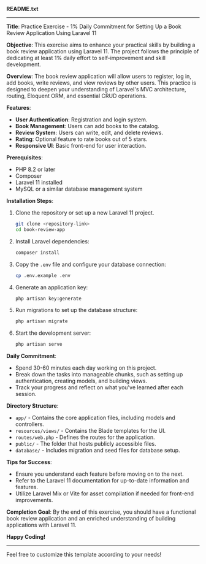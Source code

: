 **README.txt**

---

**Title**: Practice Exercise - 1% Daily Commitment for Setting Up a Book Review Application Using Laravel 11

**Objective**:
This exercise aims to enhance your practical skills by building a book review application using Laravel 11. The project follows the principle of dedicating at least 1% daily effort to self-improvement and skill development.

**Overview**:
The book review application will allow users to register, log in, add books, write reviews, and view reviews by other users. This practice is designed to deepen your understanding of Laravel's MVC architecture, routing, Eloquent ORM, and essential CRUD operations.

**Features**:
- **User Authentication**: Registration and login system.
- **Book Management**: Users can add books to the catalog.
- **Review System**: Users can write, edit, and delete reviews.
- **Rating**: Optional feature to rate books out of 5 stars.
- **Responsive UI**: Basic front-end for user interaction.

**Prerequisites**:
- PHP 8.2 or later
- Composer
- Laravel 11 installed
- MySQL or a similar database management system

**Installation Steps**:
1. Clone the repository or set up a new Laravel 11 project.
   ```bash
   git clone <repository-link>
   cd book-review-app
   ```

2. Install Laravel dependencies:
   ```bash
   composer install
   ```

3. Copy the `.env` file and configure your database connection:
   ```bash
   cp .env.example .env
   ```

4. Generate an application key:
   ```bash
   php artisan key:generate
   ```

5. Run migrations to set up the database structure:
   ```bash
   php artisan migrate
   ```

6. Start the development server:
   ```bash
   php artisan serve
   ```

**Daily Commitment**:
- Spend 30-60 minutes each day working on this project.
- Break down the tasks into manageable chunks, such as setting up authentication, creating models, and building views.
- Track your progress and reflect on what you've learned after each session.

**Directory Structure**:
- `app/` - Contains the core application files, including models and controllers.
- `resources/views/` - Contains the Blade templates for the UI.
- `routes/web.php` - Defines the routes for the application.
- `public/` - The folder that hosts publicly accessible files.
- `database/` - Includes migration and seed files for database setup.

**Tips for Success**:
- Ensure you understand each feature before moving on to the next.
- Refer to the Laravel 11 documentation for up-to-date information and features.
- Utilize Laravel Mix or Vite for asset compilation if needed for front-end improvements.

**Completion Goal**:
By the end of this exercise, you should have a functional book review application and an enriched understanding of building applications with Laravel 11.

**Happy Coding!**

--- 

Feel free to customize this template according to your needs!

